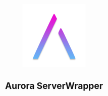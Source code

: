 <p align="center"><img src="./logo.png" width="200px" height="200px"></p>
<h1 align="center">Aurora ServerWrapper</h1>
